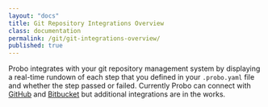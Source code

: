 ```yaml
---
layout: "docs"
title: Git Repository Integrations Overview
class: documentation
permalink: /git/git-integrations-overview/
published: true
---
```

Probo integrates with your git repository management system by displaying a real-time rundown of each step that you defined in your `.probo.yaml` file and whether the step passed or failed. Currently Probo can connect with [GitHub](/git/github/ "GitHub Integration") and [Bitbucket](/git/bitbucket/ "Bitbucket Integration") but additional integrations are in the works.

